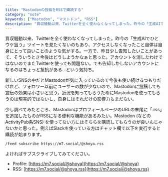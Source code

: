 ```yaml
---
title: "Mastodonの投稿をRSSで購読する"
category: "note"
keywords: ["Mastodon", "マストドン", "RSS"]
description: "買収騒動以来、Twitterを全く使わなくなってしまった。昨今の「生成AIでひとウケ狙う」ツイートを見たくないのもあり、アクセスしなくなったこと自体は自身にとって良いことのような気がする。一方で、昨日少し告知したいことがあって、そういうとき今後はどうしようかなぁと思った。アカウントを消したわけではないのでまたTwitterを使っても問題ない。でも告知しかしないアカウントになるのはちょっと抵抗がある...という気持ち。"
---
```


買収騒動以来、Twitterを全く使わなくなってしまった。昨今の「生成AIでひとウケ狙う」ツイートを見たくないのもあり、アクセスしなくなったこと自体は自身にとって良いことのような気がする。一方で、昨日少し告知したいことがあって、そういうとき今後はどうしようかなぁと思った。アカウントを消したわけではないのでまたTwitterを使っても問題ない。でも告知しかしないアカウントになるのはちょっと抵抗がある...という気持ち。

新しいSNSの中だとMastodonが気に入っているので今後も使い続けるつもりだけれど、フォロワー以前にユーザーの数が少ないので、Mastodonに投稿しても宣伝の効果は小さいと思う。近況を知ってもらうためにMastodonを使ってもらうのは現実的ではないし、自身にはそれだけの影響力もまだない。

少し調べてみたところ、MastodonはプロフィールページのURLの末尾に「.rss」を追加したものがRSSになる便利な機能があるみたい。Mastodon (などのActivityPub系SNS) を使ってない方にはそちらを購読してもらうのが良いんじゃないかと思った。例えばSlackを使っている方はチャット欄で以下を実行すると購読が始まります。

```
/feed subscribe https://m7.social/@shoya.rss
```

よければサブスクライブしてみてください。

- Profile: [https://m7.social/@shoya](https://m7.social/@shoya)
- RSS: [https://m7.social/@shoya.rss](https://m7.social/@shoya.rss)